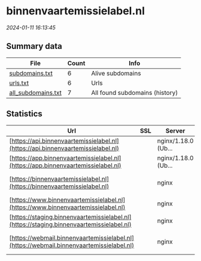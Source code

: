 # binnenvaartemissielabel.nl
*2024-01-11 16:13:45*
## Summary data
| File       | Count | Info |
|------------|-------|------|
|[subdomains.txt](/data/binnenvaartemissielabel.nl/subdomains.txt)|6|Alive subdomains|
|[urls.txt](/data/binnenvaartemissielabel.nl/urls.txt)|6|Urls|
|[all_subdomains.txt](/data/binnenvaartemissielabel.nl/all_subdomains.txt)|7|All found subdomains (history)|
## Statistics
| Url | SSL | Server | Cookie | HSTS | CSP | XFO | XXP | RP | Tech |Title |
|------------|-------|------|------|------|------|------|------|------|------|------|
|[https://api.binnenvaartemissielabel.nl](https://api.binnenvaartemissielabel.nl)| |nginx/1.18.0 (Ub...| | | | | |:white_check_mark: |Nginx:1.18.0 Ubu...|An Error Occurre...|
|[https://app.binnenvaartemissielabel.nl](https://app.binnenvaartemissielabel.nl)| |nginx/1.18.0 (Ub...| |:white_check_mark: | | | |:white_check_mark: |HSTS Nginx:1.18....|Emissielabel|
|[https://binnenvaartemissielabel.nl](https://binnenvaartemissielabel.nl)| |nginx| |:white_check_mark: | |:white_check_mark: |:white_check_mark: |HSTS MySQL Nginx...|Binnenvaart Emis...|
|[https://www.binnenvaartemissielabel.nl](https://www.binnenvaartemissielabel.nl)| |nginx| |:white_check_mark: | |:white_check_mark: |:white_check_mark: |Nginx|301 Moved Perman...|
|[https://staging.binnenvaartemissielabel.nl](https://staging.binnenvaartemissielabel.nl)| |nginx| | | | | |:white_check_mark: |MySQL Nginx PHP...|Home - Binnenvaa...|
|[https://webmail.binnenvaartemissielabel.nl](https://webmail.binnenvaartemissielabel.nl)| |nginx| | | | | |:white_check_mark: |Nginx|Web Server's Def...|